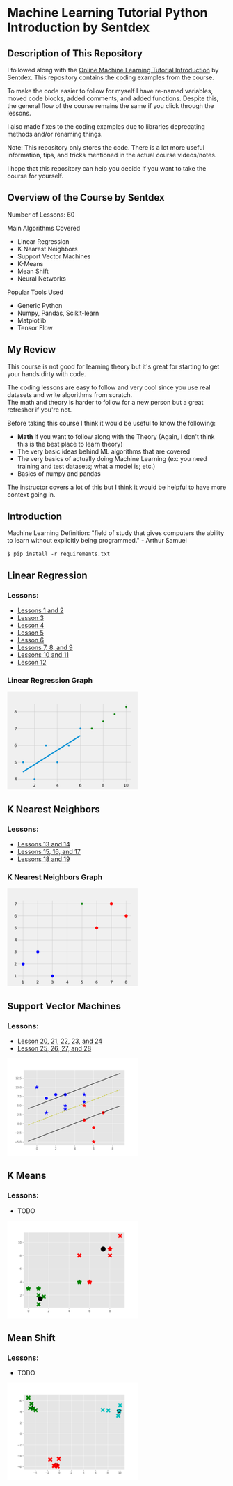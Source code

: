 # Machine Learning Tutorial Python Introduction by Sentdex

## Description of This Repository

I followed along with the [Online Machine Learning Tutorial Introduction](https://pythonprogramming.net/machine-learning-tutorial-python-introduction/) by Sentdex. 
This repository contains the coding examples from the course. 

To make the code easier to follow for myself I have re-named variables, moved code blocks, added comments, and added functions. Despite this, the general flow of the course remains the same if you click through the lessons. 

I also made fixes to the coding examples due to libraries deprecating methods and/or renaming things.  

Note: This repository only stores the code. There is a lot more useful information, tips, and tricks mentioned in the actual course videos/notes.  

I hope that this repository can help you decide if you want to take the course for yourself.  

## Overview of the Course by Sentdex

Number of Lessons: 60

Main Algorithms Covered
* Linear Regression
* K Nearest Neighbors
* Support Vector Machines
* K-Means
* Mean Shift
* Neural Networks

Popular Tools Used
* Generic Python
* Numpy, Pandas, Scikit-learn
* Matplotlib
* Tensor Flow

## My Review 

This course is not good for learning theory but it's great for starting to get your hands dirty with code. 

The coding lessons are easy to follow and very cool since you use real datasets and write algorithms from scratch.  
The math and theory is harder to follow for a new person but a great refresher if you're not.   

Before taking this course I think it would be useful to know the following: 
- **Math** if you want to follow along with the Theory (Again, I don't think this is the best place to learn theory)
- The very basic ideas behind ML algorithms that are covered
- The very basics of actually doing Machine Learning (ex: you need training and test datasets; what a model is; etc.)
- Basics of numpy and pandas

The instructor covers a lot of this but I think it would be helpful to have more context going in.

## Introduction

Machine Learning Definition: "field of study that gives computers the ability to learn without explicitly being programmed." - Arthur Samuel 

```
$ pip install -r requirements.txt
```

## Linear Regression

### Lessons: 
* [Lessons 1 and 2](1_2_Regression_IntroAndData.py)
* [Lesson 3](3_Regression_Features_and_Labels.py)
* [Lesson 4](4_Regression_Training_and_Testing.py)
* [Lesson 5](5_Regression_Forecasting_and_Predicting.py)
* [Lesson 6](6_Pickling_and_Scaling.py)
* [Lessons 7, 8, and 9](7_8_9_Regression_Theory_and_Best_Fit_Line.py)
* [Lessons 10 and 11](10_11_Regression_R_Squared_Error.py)
* [Lesson 12](12_Creating_Sample_Data_For_Testing.py)

### Linear Regression Graph
<img src="plots/linear_regression.png" width="300px"/>

## K Nearest Neighbors

### Lessons: 
* [Lessons 13 and 14](13_14_Classification_K_Nearest_Neighbors.py)
* [Lessons 15, 16, and 17](15_16_17_Classification_KNearest_Neighbors_Euclidean_Distance.py)
* [Lessons 18 and 19](18_19_Testing_Our_K_Nearest_Neighbors.py)

### K Nearest Neighbors Graph
<img src="plots/k_nearest_neighbors.png" width="300px"/>

## Support Vector Machines

### Lessons: 
* [Lesson 20, 21, 22, 23, and 24](20_21_22_23_24_Support_Vector_Machine_Intro.py)
* [Lesson 25, 26, 27, and 28](25_26_27_28_SVM_From_Scratch.py)

<img src="plots/support_vector_machine.png" width="300px"/>

## K Means

### Lessons: 
* TODO

<img src="plots/k_means.png" width="300px"/>

## Mean Shift

### Lessons: 
* TODO

<img src="plots/mean_shift.png" width="300px"/>


